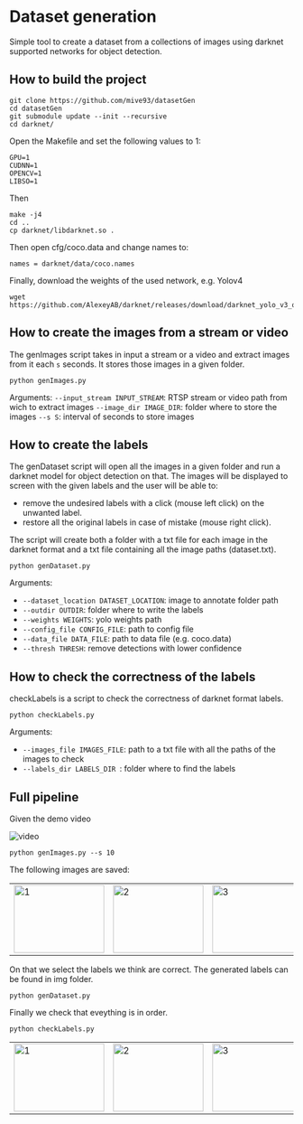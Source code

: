 # Dataset generation

Simple tool to create a dataset from a collections of images using darknet supported networks for object detection. 

## How to build the project

```
git clone https://github.com/mive93/datasetGen
cd datasetGen
git submodule update --init --recursive
cd darknet/
```

Open the Makefile and set the following values to 1:

```
GPU=1
CUDNN=1
OPENCV=1
LIBSO=1
```

Then 

```
make -j4
cd ..
cp darknet/libdarknet.so .
```

Then open cfg/coco.data and change names to:
```
names = darknet/data/coco.names
```

Finally, download the weights of the used network, e.g. Yolov4

```
wget https://github.com/AlexeyAB/darknet/releases/download/darknet_yolo_v3_optimal/yolov4.weights
```

## How to create the images from a stream or video

The genImages script takes in input a stream or a video and extract images from it each ```s``` seconds.
It stores those images in a given folder. 

```
python genImages.py
```
Arguments:
```--input_stream INPUT_STREAM```:  RTSP stream or video path from wich to extract images
```--image_dir IMAGE_DIR```: folder where to store the images
```--s S```: interval of seconds to store images

## How to create the labels

The genDataset script will open all the images in a given folder and run a darknet model for object detection on that. 
The images will be displayed to screen with the given labels and the user will be able to:
- remove the undesired labels with a click (mouse left click) on the unwanted label.
- restore all the original labels in case of mistake (mouse right click).

The script will create both a folder with a txt file for each image in the darknet format and a txt file containing all the image paths (dataset.txt).

```
python genDataset.py
```
Arguments:
  - ```--dataset_location DATASET_LOCATION```: image to annotate folder path
  - ```--outdir OUTDIR```: folder where to write the labels
  - ```--weights WEIGHTS```: yolo weights path
  - ```--config_file CONFIG_FILE```: path to config file
  - ```--data_file DATA_FILE```: path to data file (e.g. coco.data)
  - ```--thresh THRESH```: remove detections with lower confidence

## How to check the correctness of the labels

checkLabels is a script to check the correctness of darknet format labels. 

```
python checkLabels.py
```
Arguments:
- ```--images_file IMAGES_FILE```: path to a txt file with all the paths of the images to check
- ```--labels_dir LABELS_DIR ```: folder where to find the labels


## Full pipeline


Given the demo video

![video](img/output.gif)

<!-- <p align="center">
  <img src="img/output.gif" /> -->
<!-- <p> -->


```
python genImages.py --s 10
```

The following images are saved:
<table>
  <tr>
    <td><img src="img/0.png" alt="1" width = 160px height = 120px></td>
    <td><img src="img/1.png" alt="2" width = 160px height = 120px></td>
    <td><img src="img/2.png" alt="3" width = 160px height = 120px></td>
    <td><img src="img/3.png" alt="4" width = 160px height = 120px></td>
  </tr>
</table>

On that we select the labels we think are correct. The generated labels can be found in img folder. 
```
python genDataset.py
```

Finally we check that eveything is in order.

```
python checkLabels.py
```

<table>
  <tr>
    <td><img src="img/0_lbl.png" alt="1" width = 160px height = 120px></td>
    <td><img src="img/1_lbl.png" alt="2" width = 160px height = 120px></td>
    <td><img src="img/2_lbl.png" alt="3" width = 160px height = 120px></td>
    <td><img src="img/3_lbl.png" alt="4" width = 160px height = 120px></td>
  </tr>
</table>



